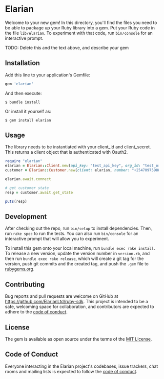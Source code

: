 # Elarian

Welcome to your new gem! In this directory, you'll find the files you need to be able to package up your Ruby library into a gem. Put your Ruby code in the file `lib/elarian`. To experiment with that code, run `bin/console` for an interactive prompt.

TODO: Delete this and the text above, and describe your gem

## Installation

Add this line to your application's Gemfile:

```ruby
gem 'elarian'
```

And then execute:

    $ bundle install

Or install it yourself as:

    $ gem install elarian

## Usage

The library needs to be instantiated with your client_id and client_secret. This returns a client object that is authenticated with Oauth2.

```ruby
require "elarian"
elarian = Elarian::Client.new(api_key: "test_api_key", org_id: "test_org", app_id: "test_app_id")
customer = Elarian::Customer.new(client: elarian, number: "+254709759881")

elarian.await.connect

# get customer state
resp = customer.await.get_state

puts(resp)
```


## Development

After checking out the repo, run `bin/setup` to install dependencies. Then, run `rake spec` to run the tests. You can also run `bin/console` for an interactive prompt that will allow you to experiment.

To install this gem onto your local machine, run `bundle exec rake install`. To release a new version, update the version number in `version.rb`, and then run `bundle exec rake release`, which will create a git tag for the version, push git commits and the created tag, and push the `.gem` file to [rubygems.org](https://rubygems.org).

## Contributing

Bug reports and pull requests are welcome on GitHub at https://github.com/ElarianLtd/ruby-sdk. This project is intended to be a safe, welcoming space for collaboration, and contributors are expected to adhere to the [code of conduct](https://github.com/ElarianLtd/ruby-sdk/blob/master/CODE_OF_CONDUCT.md).

## License

The gem is available as open source under the terms of the [MIT License](https://opensource.org/licenses/MIT).

## Code of Conduct

Everyone interacting in the Elarian project's codebases, issue trackers, chat rooms and mailing lists is expected to follow the [code of conduct](https://github.com/ElarianLtd/ruby-sdk/blob/master/CODE_OF_CONDUCT.md).

